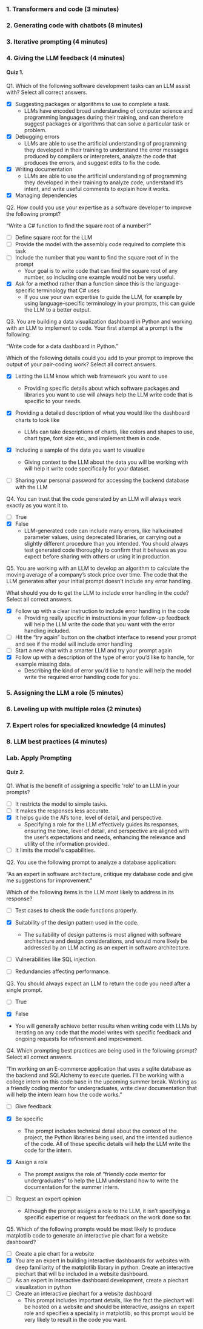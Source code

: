 ### 1. Transformers and code (3 minutes)
### 2. Generating code with chatbots (8 minutes)
### 3. Iterative prompting (4 minutes)
### 4. Giving the LLM feedback (4 minutes)

#### Quiz 1. 
Q1. Which of the following software development tasks can an LLM assist with? Select all correct answers.

- [x] Suggesting packages or algorithms to use to complete a task. 
  - LLMs have encoded broad understanding of computer science and programming languages during their training, and can therefore suggest packages or algorithms that can solve a particular task or problem. 
- [x] Debugging errors
  - LLMs are able to use the artificial understanding of programming they developed in their training to understand the error messages produced by compilers or interpreters, analyze the code that produces the errors, and suggest edits to fix the code.
- [x] Writing documentation 
  - LLMs are able to use the artificial understanding of programming they developed in their training to analyze code, understand it’s intent, and write useful comments to explain how it works.
- [x] Managing dependencies 

Q2. How could you use your expertise as a software developer to improve the following prompt?

“Write a C# function to find the square root of a number?”


- [ ] Define square root for the LLM
- [ ] Provide the model with the assembly code required to complete this task
- [ ] Include the number that you want to find the square root of in the prompt
  - Your goal is to write code that can find the square root of any number, so including one example would not be very useful. 
- [x] Ask for a method rather than a function since this is the language-specific terminology that C# uses
  - If you use your own expertise to guide the LLM, for example by using language-specific terminology in your prompts, this can guide the LLM to a better output.

Q3. You are building a data visualization dashboard in Python and working with an LLM to implement to code. Your first attempt at a prompt is the following:

“Write code for a data dashboard in Python.”

Which of the following details could you add to your prompt to improve the output of your pair-coding work? Select all correct answers.

- [x] Letting the LLM know which web framework you want to use 
  - Providing specific details about which software packages and libraries you want to use will always help the LLM write code that is specific to your needs.

- [x] Providing a detailed description of what you would like the dashboard charts to look like 
  - LLMs can take descriptions of charts, like colors and shapes to use, chart type, font size etc., and implement them in code.

- [x] Including a sample of the data you want to visualize
  - Giving context to the LLM about the data you will be working with will help it write code specifically for your dataset. 

- [ ] Sharing your personal password for accessing the backend database with the LLM

Q4. You can trust that the code generated by an LLM will always work exactly as you want it to.
- [ ] True
- [x] False
  - LLM-generated code can include many errors, like hallucinated parameter values, using deprecated libraries, or carrying out a slightly different procedure than you intended. You should always test generated code thoroughly to confirm that it behaves as you expect before sharing with others or using it in production.

Q5. You are working with an LLM to develop an algorithm to calculate the moving average of a company’s stock price over time. The code that the LLM generates after your initial prompt doesn’t include any error handling. 

What should you do to get the LLM to include error handling in the code? Select all correct answers.

- [x] Follow up with a clear instruction to include error handling in the code
  - Providing really specific in instructions in your follow-up feedback will help the LLM write the code that you want with the error handling included.
- [ ] Hit the “try again” button on the chatbot interface to resend your prompt and see if the model will include error handling
- [ ] Start a new chat with a smarter LLM and try your prompt again
- [x] Follow up with a description of the type of error you’d like to handle, for example missing data.
  - Describing the kind of error you’d like to handle will help the model write the required error handling code for you.
### 5. Assigning the LLM a role (5 minutes)
### 6. Leveling up with multiple roles (2 minutes)
### 7. Expert roles for specialized knowledge (4 minutes)
### 8. LLM best practices (4 minutes)
### Lab. Apply Prompting 
#### Quiz 2. 
Q1. What is the benefit of assigning a specific 'role' to an LLM in your prompts?
- [ ] It restricts the model to simple tasks. 
- [ ] It makes the responses less accurate. 
- [x] It helps guide the AI’s tone, level of detail, and perspective. 
  - Specifying a role for the LLM effectively guides its responses, ensuring the tone, level of detail, and perspective are aligned with the user’s expectations and needs, enhancing the relevance and utility of the information provided.
- [ ] It limits the model's capabilities. 

Q2. You use the following prompt to analyze a database application:

“As an expert in software architecture, critique my database code and give me suggestions for improvement.”

Which of the following items is the LLM most likely to address in its response?

- [ ] Test cases to check the code functions properly. 

- [x] Suitability of the design pattern used in the code. 
  - The suitability of design patterns is most aligned with software architecture and design considerations, and would more likely be addressed by an LLM acting as an expert in software architecture.
- [ ] Vulnerabilities like SQL injection. 
- [ ] Redundancies affecting performance. 

Q3. You should always expect an LLM to return the code you need after a single prompt.

- [ ] True

- [x] False
- You will generally achieve better results when writing code with LLMs by iterating on any code that the model writes with specific feedback and ongoing requests for refinement and improvement.

Q4. Which prompting best practices are being used in the following prompt? Select all correct answers.

“I’m working on an E-commerce application that uses a sqlite database as the backend and SQLAlchemy to execute queries. I’ll be working with a college intern on this code base in the upcoming summer break. Working as a friendly coding mentor for undergraduates, write clear documentation that will help the intern learn how the code works.”

- [ ] Give feedback

- [x] Be specific
  - The prompt includes technical detail about the context of the project, the Python libraries being used, and the intended audience of the code. All of these specific details will help the LLM write the code for the intern.

- [x] Assign a role
  - The prompt assigns the role of “friendly code mentor for undergraduates” to help the LLM understand how to write the documentation for the summer intern.

- [ ] Request an expert opinion
  - Although the prompt assigns a role to the LLM, it isn’t specifying a specific expertise or request for feedback on the work done so far.

Q5. Which of the following prompts would be most likely to produce matplotlib code to generate an interactive pie chart for a website dashboard?
- [ ] Create a pie chart for a website
- [x] You are an expert in building interactive dashboards for websites with deep familiarity of the matplotlib library in python. Create an interactive piechart that will be included in a website dashboard.
- [ ] As an expert in interactive dashboard development, create a piechart visualization in python
- [ ] Create an interactive piechart for a website dashboard
  - This prompt includes important details, like the fact the piechart will be hosted on a website and should be interactive, assigns an expert role and specifies a speciality in matplotlib, so this prompt would be very likely to result in the code you want.

